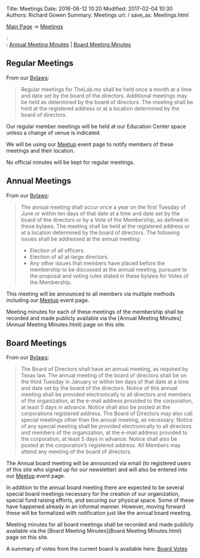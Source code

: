 Title: Meetings
Date: 2016-06-12 10:20
Modified: 2017-02-04 10:30
Authors: Richard Gowen
Summary: Meetings
url: /
save_as: Meetings.html

[Main Page](index.html) -\> [Meetings](Meetings.html)

:   
    :   [Annual Meeting Minutes](Annual_Meeting_Minutes.html) |
        [Board Meeting Minutes](Board_Meeting_Minutes.html)

Regular Meetings
----------------

From our [Bylaws](Bylaws.html):

> Regular meetings for TheLab.ms shall be held once a month at a time and date 
> set by the board of the directors. Additional meetings may be held as 
> determined by the board of directors. The meeting shall be held at the 
> registered address or at a location determined by the board of directors.

Our regular member meetings will be held at our Education Center space unless a change of venue is indicated.

We will be using our [Meetup](http://www.meetup.com/thelab-ms) event
page to notify members of these meetings and their location.

No official minutes will be kept for regular meetings. 


Annual Meetings
---------------

From our [Bylaws](Bylaws.html):

> The annual meeting shall occur once a year on the first Tuesday of June 
> or within ten days of that date at a time and date set by the board 
> of the directors or by a Vote of the Membership, as defined in these bylaws. 
> The meeting shall be held at the registered address or at a location 
> determined by the board of directors. 
> The following issues shall be addressed at the annual meeting:
>
> -   Election of all officers.
> -   Election of all at-large directors.
> -   Any other issues that members have placed before the membership to 
>     be discussed at the annual meeting, pursuant to the proposal and 
>     voting rules stated in these bylaws for Votes of the Membership.

This meeting will be announced to all members via multiple methods
including our [Meetup](http://www.meetup.com/thelab-ms) event page.

Meeting minutes for each of these meetings of the membership shall be
recorded and made publicly available via the [Annual Meeting
Minutes](Annual Meeting Minutes.html) page on this site.

Board Meetings
--------------

From our [Bylaws](Bylaws.html):

> The Board of Directors shall have an annual meeting, as required by 
> Texas law. The annual meeting of the board of directors shall be on 
> the third Tuesday in January or within ten days of that date at a 
> time and date set by the board of the directors. Notice of this annual 
> meeting shall be provided electronically to all directors and members 
> of the organization, at the e-mail address provided to the corporation, 
> at least 5 days in advance. Notice shall also be posted at the corporations 
> registered address. The Board of Directors may also call special meetings 
> other than the annual meeting, as necessary. Notice of any special meeting 
> shall be provided electronically to all directors and members of the 
> organization, at the e-mail address provided to the corporation, at least 
> 5 days in advance. Notice shall also be posted at the corporation’s 
> registered address. All Members may attend any meeting of the board of directors.

The Annual board meeting will be announced via email (to registered
users of this site who signed up for our newsletter) and will also be
entered into our [Meetup](http://www.meetup.com/thelab-ms) event page.

In addition to the annual board meeting there are expected to be several
special board meetings necessary for the creation of our organization,
special fund raising efforts, and securing our physical space. Some of
these have happened already in an informal manner. However, moving
forward these will be formalized with notification just like the annual
board meeting.

Meeting minutes for all board meetings shall be recorded and made
publicly available via the [Board Meeting Minutes](Board Meeting Minutes.html) page on this site.

A summary of votes from the current board is available here: [Board Votes](Board_Votes.html)

